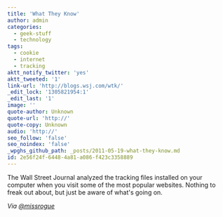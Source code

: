 ```yaml
---
title: 'What They Know'
author: admin
categories:
  - geek-stuff
  - technology
tags:
  - cookie
  - internet
  - tracking
aktt_notify_twitter: 'yes'
aktt_tweeted: '1'
link-url: 'http://blogs.wsj.com/wtk/'
_edit_lock: '1305821954:1'
_edit_last: '1'
image: ''
quote-author: Unknown
quote-url: 'http://'
quote-copy: Unknown
audio: 'http://'
seo_follow: 'false'
seo_noindex: 'false'
_wpghs_github_path: _posts/2011-05-19-what-they-know.md
id: 2e56f24f-6448-4a81-a086-f423c3358889
---
```

<p>The Wall Street Journal analyzed the tracking files installed on your computer when you visit some of the most popular websites. Nothing to freak out about, but just be aware of what's going on.</p>
<p><em>Via <a href="https://twitter.com/missrogue/status/71245762184478720">@missrogue</a></em></p>
